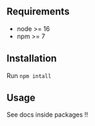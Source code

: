 ## Requirements

- node >= 16
- npm >= 7

## Installation

Run `npm intall`

## Usage
See docs inside packages !!
